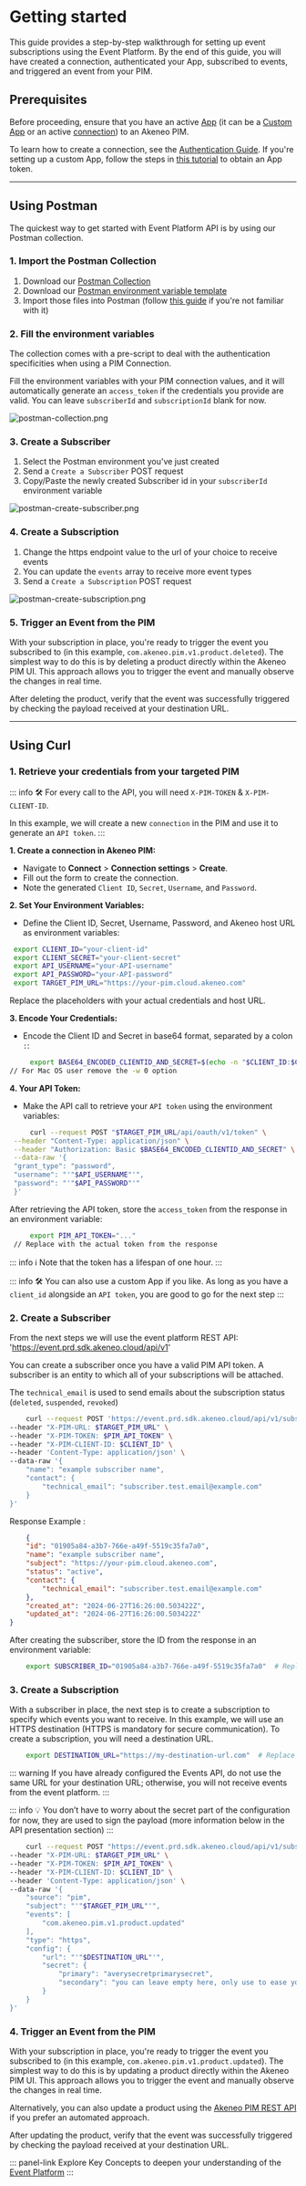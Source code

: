 # Getting started

This guide provides a step-by-step walkthrough for setting up event subscriptions using the Event Platform. By the end of this guide, you will have created a connection, authenticated your App, subscribed to events, and triggered an event from your PIM.

## Prerequisites

Before proceeding, ensure that you have an active <a href="https://api.akeneo.com/apps/overview.html#whats-an-akeneo-app" target="_blank">App</a> (it can be a <a href="https://api.akeneo.com/apps/create-custom-app.html" target="_blank">Custom App</a> or an active <a href="https://api.akeneo.com/getting-started/connect-the-pim-4x/step-1.html#you-said-connection" target="_blank">connection</a>) to an Akeneo PIM.

To learn how to create a connection, see the <a href="https://api-dev.akeneo.com/documentation/authentication.html#client-idsecret-generation" target="_blank">Authentication Guide</a>. If you're setting up a custom App, follow the steps in <a href="https://api-dev.akeneo.com/tutorials/how-to-get-your-app-token.html" target="_blank">this tutorial</a> to obtain an App token.

---

## Using Postman

The quickest way to get started with Event Platform API is by using our Postman collection.

### 1. Import the Postman Collection

1. Download our <a href="https://storage.googleapis.com/akecld-prd-sdk-aep-prd-api-assets/generated_postman_collection.json" target="_blank">Postman Collection</a>
2. Download our <a href="https://storage.googleapis.com/akecld-prd-sdk-aep-prd-api-assets/postman_environment_template.json" target="_blank">Postman environment variable template</a>
3. Import those files into Postman (follow <a href="https://learning.postman.com/docs/getting-started/importing-and-exporting/importing-data/" target="_blank">this guide</a> if you're not familiar with it)

### 2. Fill the environment variables

The collection comes with a pre-script to deal with the authentication specificities when using a PIM Connection.

Fill the environment variables with your PIM connection values, and it will automatically generate an `access_token` if the credentials you provide are valid.
You can leave `subscriberId` and `subscriptionId` blank for now.

![postman-collection.png](../img/aep/postman-collection.png)

### 3. Create a Subscriber

1. Select the Postman environment you've just created
2. Send a `Create a Subscriber` POST request
3. Copy/Paste the newly created Subscriber id in your `subscriberId` environment variable

![postman-create-subscriber.png](../img/aep/postman-create-subscriber.png)

### 4. Create a Subscription

1. Change the https endpoint value to the url of your choice to receive events
2. You can update the `events` array to receive more event types
3. Send a `Create a Subscription` POST request

![postman-create-subscription.png](../img/aep/postman-create-subscription.png)

### 5. Trigger an Event from the PIM

With your subscription in place, you're ready to trigger the event you subscribed to (in this example, `com.akeneo.pim.v1.product.deleted`). The simplest way to do this is by deleting a product directly within the Akeneo PIM UI. This approach allows you to trigger the event and manually observe the changes in real time.

After deleting the product, verify that the event was successfully triggered by checking the payload received at your destination URL.

---

## Using Curl

### 1. Retrieve your credentials from your targeted PIM

::: info
🛠 For every call to the API, you will need `X-PIM-TOKEN` & `X-PIM-CLIENT-ID`.

In this example, we will create a new `connection` in the PIM and use it to generate an `API token`.
:::

**1. Create a connection in Akeneo PIM:**
   - Navigate to **Connect** > **Connection settings** > **Create**.
   - Fill out the form to create the connection.
   - Note the generated `Client ID`, `Secret`, `Username`, and `Password`.

**2. Set Your Environment Variables:**
   - Define the Client ID, Secret, Username, Password, and Akeneo host URL as environment variables:

   ```bash [snippet:Shell]
    export CLIENT_ID="your-client-id"
    export CLIENT_SECRET="your-client-secret"
    export API_USERNAME="your-API-username"
    export API_PASSWORD="your-API-password"
    export TARGET_PIM_URL="https://your-pim.cloud.akeneo.com"
   ```
   Replace the placeholders with your actual credentials and host URL.

**3. Encode Your Credentials:**
   - Encode the Client ID and Secret in base64 format, separated by a colon `:`:
   ```bash [snippet:Shell]
        export BASE64_ENCODED_CLIENTID_AND_SECRET=$(echo -n "$CLIENT_ID:$CLIENT_SECRET" | base64 -w 0)
   // For Mac OS user remove the -w 0 option
   ```

**4.  Your API Token:**
   - Make the API call to retrieve your `API token` using the environment variables:
   ```bash [snippet:Shell]
        curl --request POST "$TARGET_PIM_URL/api/oauth/v1/token" \
    --header "Content-Type: application/json" \
    --header "Authorization: Basic $BASE64_ENCODED_CLIENTID_AND_SECRET" \
    --data-raw '{
    "grant_type": "password",
    "username": "'"$API_USERNAME"'",
    "password": "'"$API_PASSWORD"'"
    }'
   ```
   After retrieving the API token, store the `access_token` from the response in an environment variable:
   ```bash [snippet:Shell]
        export PIM_API_TOKEN="..."
    // Replace with the actual token from the response
   ```

   ::: info
   ℹ️ Note that the token has a lifespan of one hour.
   :::
   
   ::: info
   🛠 You can also use a custom App if you like. As long as you have a `client_id` alongside an `API token`, you are good to go for the next step
   :::

### 2. Create a Subscriber

From the next steps we will use the event platform REST API: 'https://event.prd.sdk.akeneo.cloud/api/v1'

You can create a subscriber once you have a valid PIM API token. A subscriber is an entity to which all of your subscriptions will be attached.

The `technical_email` is used to send emails about the subscription status (`deleted`, `suspended`, `revoked`)

```bash [snippet:Shell]
    curl --request POST 'https://event.prd.sdk.akeneo.cloud/api/v1/subscribers' \
--header "X-PIM-URL: $TARGET_PIM_URL" \
--header "X-PIM-TOKEN: $PIM_API_TOKEN" \
--header "X-PIM-CLIENT-ID: $CLIENT_ID" \
--header 'Content-Type: application/json' \
--data-raw '{
    "name": "example subscriber name",
    "contact": {
        "technical_email": "subscriber.test.email@example.com"
    }
}'
```

Response Example :
```json [snippet:Response]
    {
    "id": "01905a84-a3b7-766e-a49f-5519c35fa7a0",
    "name": "example subscriber name",
    "subject": "https://your-pim.cloud.akeneo.com",
    "status": "active",
    "contact": {
        "technical_email": "subscriber.test.email@example.com"
    },
    "created_at": "2024-06-27T16:26:00.503422Z",
    "updated_at": "2024-06-27T16:26:00.503422Z"
}
```
After creating the subscriber, store the ID from the response in an environment variable:
```bash [snippet:Shell]
    export SUBSCRIBER_ID="01905a84-a3b7-766e-a49f-5519c35fa7a0"  # Replace with the actual ID from the response
```

### 3. Create a Subscription

With a subscriber in place, the next step is to create a subscription to specify which events you want to receive.
In this example, we will use an HTTPS destination (HTTPS is mandatory for secure communication).
To create a subscription, you will need a destination URL.

```bash [snippet:Shell]
    export DESTINATION_URL="https://my-destination-url.com"  # Replace with your destination URL
```

::: warning
If you have already configured the Events API, do not use the same URL for your destination URL; otherwise, you will not receive events from the event platform.
:::

::: info
💡 You don’t have to worry about the secret part of the configuration for now, they are used to sign the payload (more information below in the API presentation section)
:::

```bash [snippet:Shell]
    curl --request POST "https://event.prd.sdk.akeneo.cloud/api/v1/subscribers/$SUBSCRIBER_ID/subscriptions" \
--header "X-PIM-URL: $TARGET_PIM_URL" \
--header "X-PIM-TOKEN: $PIM_API_TOKEN" \
--header "X-PIM-CLIENT-ID: $CLIENT_ID" \
--header 'Content-Type: application/json' \
--data-raw '{
    "source": "pim",
    "subject": "'"$TARGET_PIM_URL"'",
    "events": [
        "com.akeneo.pim.v1.product.updated"
    ],
    "type": "https",
    "config": {
        "url": "'"$DESTINATION_URL"'",
        "secret": {
            "primary": "averysecretprimarysecret",
            "secondary": "you can leave empty here, only use to ease your secret rotation use cases"
        }
    }
}'
```

### 4. Trigger an Event from the PIM

With your subscription in place, you're ready to trigger the event you subscribed to (in this example, `com.akeneo.pim.v1.product.updated`). The simplest way to do this is by updating a product directly within the Akeneo PIM UI. This approach allows you to trigger the event and manually observe the changes in real time.

Alternatively, you can also update a product using the [Akeneo PIM REST API](/api-reference.html#post_products_uuid) if you prefer an automated approach.

After updating the product, verify that the event was successfully triggered by checking the payload received at your destination URL.

::: panel-link Explore Key Concepts to deepen your understanding of the [Event Platform](/event-platform/concepts.html)
:::
